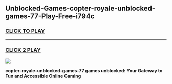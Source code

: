 
## Unblocked-Games-copter-royale-unblocked-games-77-Play-Free-i794c
<h3>
<a href="https://premium76.site?title=copter-royale-unblocked-games-77&ref=22A">CLICK TO PLAY</a></h3>
<hr>

<h3>
<a href="https://premium76.site?title=copter-royale-unblocked-games-77&ref=22A">CLICK 2 PLAY</a>
  
</h3>

<a href="https://premium76.site?title=copter-royale-unblocked-games-77&ref=22A"><img src="https://clearcache.store/games.png"></a>


**copter-royale-unblocked-games-77 games unblocked: Your Gateway to Fun and Accessible Online Gaming**
